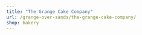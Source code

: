 ```yaml
---
title: "The Grange Cake Company"
url: /grange-over-sands/the-grange-cake-company/
shop: bakery
---
```

